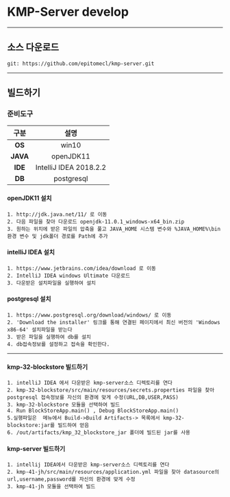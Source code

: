 # KMP-Server  develop

---
## 소스 다운로드
~~~
git: https://github.com/epitomecl/kmp-server.git
~~~
---
## 빌드하기
### 준비도구
|  <center>구분</center> |  <center>설명</center> |
|:--------------------:|:-------------------:|
| <center>**OS**</center> | <center>win10</center> |
| <center>**JAVA**</center> | <center>openJDK11</center> |
| <center>**IDE**</center> | <center>IntelliJ IDEA 2018.2.2</center> |
|**<center>DB</center>** | <center>postgresql</center> |

#### openJDK11 설치
~~~
1. http://jdk.java.net/11/ 로 이동
2. 다음 파일을 찾아 다운로드 openjdk-11.0.1_windows-x64_bin.zip
3. 원하는 위치에 받은 파일의 압축을 풀고 JAVA_HOME 시스템 변수와 %JAVA_HOME%\bin 환경 변수 및 jdk폴더 경로를 Path에 추가
~~~

#### intelliJ IDEA 설치
~~~
1. https://www.jetbrains.com/idea/download 로 이동
2. IntelliJ IDEA windows Ultimate 다운로드
3. 다운받은 설치파일을 실행하여 설치
~~~

#### postgresql 설치
~~~
1. https://www.postgresql.org/download/windows/ 로 이동
2. 'Download the installer' 링크를 통해 연결된 페이지에서 최신 버전의 'Windows x86-64' 설치파일을 받는다
3. 받은 파일을 실행하여 db를 설치
4. db접속정보를 설정하고 접속을 확인한다.
~~~

---
#### kmp-32-blockstore 빌드하기
~~~
1. intelliJ IDEA 에서 다운받은 kmp-server소스 디렉토리를 연다
2. kmp-32-blockstore/src/main/resources/secrets.properties 파일을 찾아 postgresql 접속정보를 자신의 환경에 맞게 수정(URL,DB,USER,PASS)
3. kmp-32-blockstore 모듈을 선택하여 빌드
4. Run BlockStoreApp.main() , Debug BlockStoreApp.main()
5.실행파일은  메뉴에서 Build->Build Artifacts-> 목록에서 kmp-32-blockstore:jar를 빌드하여 얻음
6. /out/artifacts/kmp_32_blockstore_jar 폴더에 빌드된 jar를 사용
~~~

#### kmp-server 빌드하기
~~~
1. intellij IDEA에서 다운받은 kmp-server소스 디렉토리를 연다
2. kmp-41-jh/src/main/resources/application.yml 파일을 찾아 datasource의 url,username,password를 자신의 환경에 맞게 수정
3. kmp-41-jh 모듈을 선택하여 빌드
~~~
